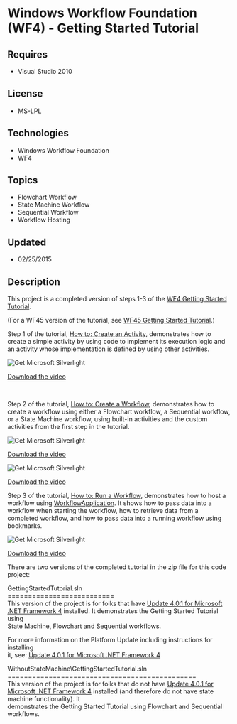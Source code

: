 # Windows Workflow Foundation (WF4) - Getting Started Tutorial
## Requires
- Visual Studio 2010
## License
- MS-LPL
## Technologies
- Windows Workflow Foundation
- WF4
## Topics
- Flowchart Workflow
- State Machine Workflow
- Sequential Workflow
- Workflow Hosting
## Updated
- 02/25/2015
## Description

<p>This project is a completed version of steps 1-3 of the <a href="http://go.microsoft.com/fwlink/?LinkId=188591">
WF4 Getting Started Tutorial</a>.</p>
<p>(For a WF45 version of the tutorial,&nbsp;see <a href="http://aka.ms/wf45gettingstarted">
WF45 Getting Started Tutorial</a>.)</p>
<p>Step 1 of the tutorial, <a href="https://msdn.microsoft.com/en-us/library/dd489453.aspx">
How to: Create an Activity</a>, demonstrates how to create a simple activity by using code to implement its execution logic and an activity whose implementation is defined by using other activities.</p>
<p><object width="350" height="300" data="data:application/x-silverlight-2," type="application/x-silverlight-2"> <param name="source" value="/Content/Common/videoplayer.xap" /> <param name="initParams" value="deferredLoad=false,duration=0,m=https://i1.code.msdn.s-msft.com/windows-workflow-164557c3/image/file/23973/1/howtocreateanactivityfb.wmv,autostart=false,autohide=true,showembed=true"
 /> <param name="background" value="#00FFFFFF" /> <param name="minRuntimeVersion" value="3.0.40624.0" /> <param name="enableHtmlAccess" value="true" /> <param name="src" value="https://i1.code.msdn.s-msft.com/windows-workflow-164557c3/image/file/23973/1/howtocreateanactivityfb.wmv"
 /><span><a href="http://go.microsoft.com/fwlink/?LinkID=149156" style="text-decoration:none"><img src="http://go.microsoft.com/fwlink/?LinkId=108181" alt="Get Microsoft Silverlight" style="border-style:none"></a></span> </object>
</p>
<p><a href="https://i1.code.msdn.s-msft.com/windows-workflow-164557c3/image/file/23973/1/howtocreateanactivityfb.wmv">Download the video</a></p>
<p>&nbsp;</p>
<p>Step 2 of the tutorial, <a href="https://msdn.microsoft.com/en-us/library/dd489437.aspx">
How to: Create a Workflow</a>, demonstrates how to create a workflow using either a Flowchart workflow, a Sequential workflow, or a State Machine workflow, using built-in activities and the custom activities from the first step in the tutorial.</p>
<p><object width="350" height="300" data="data:application/x-silverlight-2," type="application/x-silverlight-2"> <param name="source" value="/Content/Common/videoplayer.xap" /> <param name="initParams" value="deferredLoad=false,duration=0,m=https://i1.code.msdn.s-msft.com/windows-workflow-164557c3/image/file/23974/1/how%20to%20create%20a%20flowchart%20workflow.wmv,autostart=false,autohide=true,showembed=true"
 /> <param name="background" value="#00FFFFFF" /> <param name="minRuntimeVersion" value="3.0.40624.0" /> <param name="enableHtmlAccess" value="true" /> <param name="src" value="https://i1.code.msdn.s-msft.com/windows-workflow-164557c3/image/file/23974/1/how%20to%20create%20a%20flowchart%20workflow.wmv"
 /><span><a href="http://go.microsoft.com/fwlink/?LinkID=149156" style="text-decoration:none"><img src="http://go.microsoft.com/fwlink/?LinkId=108181" alt="Get Microsoft Silverlight" style="border-style:none"></a></span> </object>
</p>
<p><a href="https://i1.code.msdn.s-msft.com/windows-workflow-164557c3/image/file/23974/1/how%20to%20create%20a%20flowchart%20workflow.wmv">Download the video</a></p>
<p><object width="350" height="300" data="data:application/x-silverlight-2," type="application/x-silverlight-2"> <param name="source" value="/Content/Common/videoplayer.xap" /> <param name="initParams" value="deferredLoad=false,duration=0,m=https://i1.code.msdn.s-msft.com/windows-workflow-164557c3/image/file/23976/1/statemachinegettingstartedtutorialfb.wmv,autostart=false,autohide=true,showembed=true"
 /> <param name="background" value="#00FFFFFF" /> <param name="minRuntimeVersion" value="3.0.40624.0" /> <param name="enableHtmlAccess" value="true" /> <param name="src" value="https://i1.code.msdn.s-msft.com/windows-workflow-164557c3/image/file/23976/1/statemachinegettingstartedtutorialfb.wmv"
 /><span><a href="http://go.microsoft.com/fwlink/?LinkID=149156" style="text-decoration:none"><img src="http://go.microsoft.com/fwlink/?LinkId=108181" alt="Get Microsoft Silverlight" style="border-style:none"></a></span> </object>
</p>
<p><a href="https://i1.code.msdn.s-msft.com/windows-workflow-164557c3/image/file/23976/1/statemachinegettingstartedtutorialfb.wmv">Download the video</a></p>
<p>Step 3 of the tutorial, <a href="https://msdn.microsoft.com/en-us/library/dd489463.aspx">
How to: Run a Workflow</a>, demonstrates how to host a workflow using&nbsp;<a href="https://msdn.microsoft.com/en-us/library/system.activities.workflowapplication.aspx">WorkflowApplication</a>. It shows how to pass data into a workflow when starting the workflow,
 how to retrieve data from a completed workflow, and how to pass data into a running workflow using bookmarks.</p>
<p><object width="350" height="300" data="data:application/x-silverlight-2," type="application/x-silverlight-2"> <param name="source" value="/Content/Common/videoplayer.xap" /> <param name="initParams" value="deferredLoad=false,duration=0,m=https://i1.code.msdn.s-msft.com/windows-workflow-164557c3/image/file/23975/1/how%20to%20run%20a%20workflow.wmv,autostart=false,autohide=true,showembed=true"
 /> <param name="background" value="#00FFFFFF" /> <param name="minRuntimeVersion" value="3.0.40624.0" /> <param name="enableHtmlAccess" value="true" /> <param name="src" value="https://i1.code.msdn.s-msft.com/windows-workflow-164557c3/image/file/23975/1/how%20to%20run%20a%20workflow.wmv"
 /><span><a href="http://go.microsoft.com/fwlink/?LinkID=149156" style="text-decoration:none"><img src="http://go.microsoft.com/fwlink/?LinkId=108181" alt="Get Microsoft Silverlight" style="border-style:none"></a></span> </object>
</p>
<p><a href="https://i1.code.msdn.s-msft.com/windows-workflow-164557c3/image/file/23975/1/how%20to%20run%20a%20workflow.wmv">Download the video</a></p>
<p>There are two versions of the completed tutorial in the zip file for this code project:</p>
<p>GettingStartedTutorial.sln<br>
==========================<br>
This version of the project is for folks that have <a href="http://go.microsoft.com/fwlink/?LinkID=215092">
Update 4.0.1 for Microsoft .NET Framework 4</a> installed. It demonstrates the Getting Started Tutorial using<br>
State Machine, Flowchart and Sequential workflows.</p>
<p>For more information on the Platform Update including instructions for installing<br>
it, see:&nbsp;<a href="http://go.microsoft.com/fwlink/?LinkID=215092">Update 4.0.1 for Microsoft .NET Framework 4</a></p>
<p>WithoutStateMachine\GettingStartedTutorial.sln<br>
==============================================<br>
This version of the project is for folks that do not have <a href="http://go.microsoft.com/fwlink/?LinkID=215092">
Update 4.0.1 for Microsoft .NET Framework 4</a> installed (and therefore do not have state machine functionality). It<br>
demonstrates the Getting Started Tutorial using Flowchart and Sequential workflows.</p>

